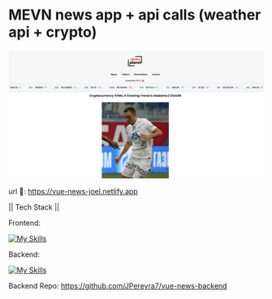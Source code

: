 # MEVN news app + api calls (weather api + crypto)
![Screenshots](https://github.com/JPereyra7/vue-news/blob/main/src/assets/sitescrnsh.png?raw=true)

url 🔗: https://vue-news-joel.netlify.app

|| Tech Stack ||

Frontend:

[![My Skills](https://skillicons.dev/icons?i=vue,ts,vite,css)](https://skillicons.dev)

Backend:

[![My Skills](https://skillicons.dev/icons?i=js,express,nodejs,netlify)](https://skillicons.dev)

Backend Repo: https://github.com/JPereyra7/vue-news-backend
